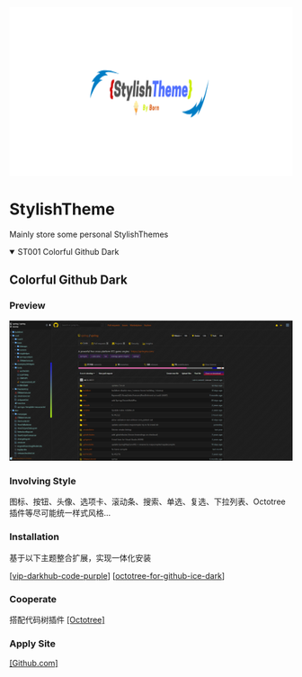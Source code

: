 <p align="center">
  <!-- <img alt="logo" src="images/logo.gif" width="580"> -->
  <img alt="logo" src="images/logo3.png" style="height: 300px;width: 100%;">
</p>

# StylishTheme

Mainly store some personal StylishThemes

<details open>
<summary>
    <span>ST001 Colorful Github Dark</span>
</summary>

## Colorful Github Dark

### Preview
![img](images/Colorful-Github-Dark-001.png)

### Involving Style

图标、按钮、头像、选项卡、滚动条、搜索、单选、复选、下拉列表、Octotree插件等尽可能统一样式风格...

### Installation

基于以下主题整合扩展，实现一体化安装

[[vip-darkhub-code-purple](https://userstyles.org/styles/172338/vip-darkhub-code-purple)] [[octotree-for-github-ice-dark](https://userstyles.org/styles/170999/octotree-for-github-ice-dark)]

### Cooperate

搭配代码树插件 [[Octotree]](https://chrome.google.com/webstore/detail/octotree/bkhaagjahfmjljalopjnoealnfndnagc?utm_source=chrome-ntp-icon)

### Apply Site
[[Github.com]](https://github.com)

</details>
